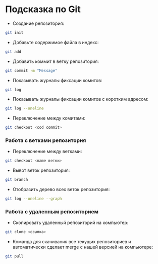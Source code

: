 # Подсказка по Git

+   Создание репозитория:
```sh
git init
```

+ Добавьте содержимое файла в индекс:
```sh
git add
```

+ Добавить коммит в ветку репозитория:
```sh
git commit -m "Message"
```

+ Показывать журналы фиксации комитов:
```sh
git log 
```

+ Показывать журналы фиксации комитов с коротким адресом:
```sh
git log --oneline
```

+ Переключение между комитами:
```sh
git checkout <cod commit>
```

### Работа с ветками репозитория

+ Переключение между ветками:
```sh
git checkout <name ветки>
```

+ Вывот веток репозитория:
```sh
git branch 
```

+ Отобразить дерево всех веток репозитория:
```sh
git log --oneline --graph 
```

### Работа с удаленным репозиторием 

+ Скопировать удаленный репозиторий на компьютер:
```sh
git clone <ссылка>
```

+ Команда для скачивания все текущих репозиториев и автоматически сделает merge c нашей версией на компьютере:
```sh
git pull
```
